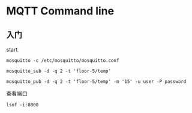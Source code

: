 # MQTT Command line

## 入门

start

```
mosquitto -c /etc/mosquitto/mosquitto.conf
```

```
mosquitto_sub -d -q 2 -t 'floor-5/temp'

mosquitto_pub -d -q 2 -t 'floor-5/temp' -m '15' -u user -P password
```

查看端口

```
lsof -i:8000
```

